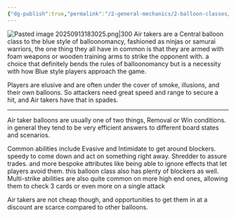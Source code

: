 ```yaml
---
{"dg-publish":true,"permalink":"/2-general-mechanics/2-balloon-classes/7-about-air-takers/"}
---
```


![Pasted image 20250913183025.png|300](/img/user/Pasted%20image%2020250913183025.png)
Air takers are a Central balloon class to the blue style of balloonomancy, fashioned as ninjas or samurai warriors, the one thing they all have in common is that they are armed with foam weapons or wooden training arms to strike the opponent with. a choice that definitely bends the rules of balloonomancy but is a necessity with how Blue style players approach the game.

Players are elusive and are often under the cover of smoke, illusions, and their own balloons. So attackers need great speed and range to secure a hit, and Air takers have that in spades.

---

Air taker balloons are usually one of two things, Removal or Win conditions. in general they tend to be very efficient answers to different board states and scenarios.

Common abilities include Evasive and Intimidate to get around blockers. speedy to come down and act on something right away. Shredder to assure trades. and more bespoke attributes like being able to ignore effects that let players avoid them. this balloon class also has plenty of blockers as well. Multi-strike abilities are also quite common on more high end ones, allowing them to check 3 cards or even more on a single attack

Air takers are not cheap though, and opportunities to get them in at a discount are scarce compared to other balloons.